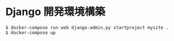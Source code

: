 # Django 開発環境構築

```
$ docker-compose run web django-admin.py startproject mysite .
$ docker-compose up 
```
